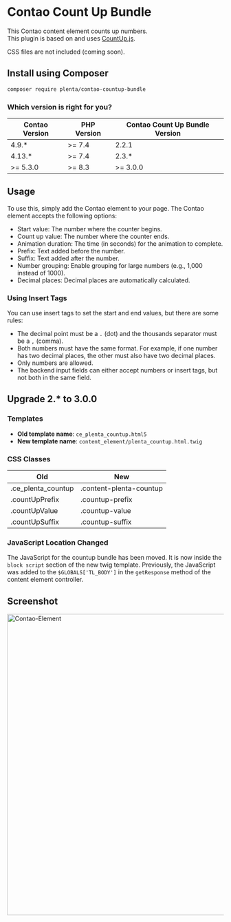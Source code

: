 # Contao Count Up Bundle

This Contao content element counts up numbers.  
This plugin is based on and uses [CountUp.js](https://github.com/inorganik/CountUp.js).

CSS files are not included (coming soon).

## Install using Composer

```bash
composer require plenta/contao-countup-bundle
```

### Which version is right for you?

| Contao Version | PHP Version | Contao Count Up Bundle Version |
|----------------|-------------|--------------------------------|
| 4.9.*          | \>= 7.4     | 2.2.1                          |
| 4.13.*         | \>= 7.4     | 2.3.*                          |
| \>= 5.3.0      | \>= 8.3     | \>= 3.0.0                      |


## Usage
To use this, simply add the Contao element to your page.
The Contao element accepts the following options:

- Start value: The number where the counter begins.
- Count up value: The number where the counter ends.
- Animation duration: The time (in seconds) for the animation to complete.
- Prefix: Text added before the number.
- Suffix: Text added after the number.
- Number grouping: Enable grouping for large numbers (e.g., 1,000 instead of 1000).
- Decimal places: Decimal places are automatically calculated.

### Using Insert Tags
You can use insert tags to set the start and end values, but there are some rules:
- The decimal point must be a `.` (dot) and the thousands separator must be a `,` (comma).
- Both numbers must have the same format. For example, if one number has two decimal places, the other must also have two decimal places.
- Only numbers are allowed.
- The backend input fields can either accept numbers or insert tags, but not both in the same field.

## Upgrade 2.* to 3.0.0
### Templates 
- **Old template name**: `ce_plenta_countup.html5`
- **New template name**: `content_element/plenta_countup.html.twig`

### CSS Classes
| Old            | New                  |
|----------------|----------------------|
| .ce_plenta_countup | .content-plenta-countup |
| .countUpPrefix | .countup-prefix      |
| .countUpValue  | .countup-value       |
| .countUpSuffix | .countup-suffix      |


### JavaScript Location Changed
The JavaScript for the countup bundle has been moved. It is now inside the `block script` section of the new twig template. Previously, the JavaScript was added to the `$GLOBALS['TL_BODY']` in the `getResponse` method of the content element controller.

## Screenshot
<img src="https://github.com/plenta/contao-countup-bundle/blob/main/docs/img/contao-element.png?raw=true" width="700" alt="Contao-Element">
